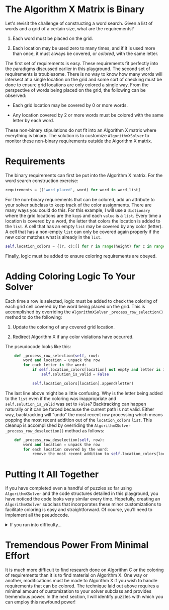 # The Algorithm X Matrix is Binary

Let's revisit the challenge of constructing a word search. Given a list of words and a grid of a certain size, what are the requirements?

1. Each word must be placed on the grid.

1. Each location may be used zero to many times, and if it is used more than once, it must always be covered, or _colored_, with the same letter.

The first set of requirements is easy. These requirements fit perfectly into the paradigms discussed earlier in this playground. The second set of requirements is troublesome. There is no way to know how many words will intersect at a single location on the grid and some sort of checking must be done to ensure grid locations are only colored a single way. From the perspective of words being placed on the grid, the following can be observed:

* Each grid location may be covered by 0 or more words.

* Any location covered by 2 or more words must be colored with the same letter by each word.

These non-binary stipulations do not fit into an Algorithm X matrix where everything is binary. The solution is to customize `AlgorithmXSolver` to monitor these non-binary requirements outside the Algorithm X matrix.

# Requirements

The binary requirements can first be put into the Algorithm X matrix. For the word search construction exercise:

```python
requirements = [('word placed', word) for word in word_list]
```

For the non-binary requirements that can be colored, add an attribute to your solver subclass to keep track of the color assignments. There are many ways you could do this. For this example, I will use a `dictionary` where the grid locations are the `key`s and each `value` is a `list`. Every time a location is covered by a word, the letter that colors the location is added to the `list`. A cell that has an empty `list` may be covered by any color (letter). A cell that has a non-empty `list` can only be covered again properly if the new color matches what is already in the `list`.

```python
self.location_colors = {(r, c):[] for r in range(height) for c in range(width)}
```

Finally, logic must be added to ensure coloring requirements are obeyed.

# Adding Coloring Logic To Your Solver

Each time a row is selected, logic must be added to check the coloring of each grid cell covered by the word being placed on the grid. This is accomplished by overriding the `AlgorithmXSolver` `_process_row_selection()` method to do the following:

1. Update the coloring of any covered grid location.

1. Redirect Algorithm X if any color violations have occurred.

The pseudocode looks like this:

```python
    def _process_row_selection(self, row):
        word and location = unpack the row
        for each letter in the word:
            if self.location_colors[location] not empty and letter is inappropriate:
                self.solution_is_valid = False

            self.location_colors[location].append(letter)
```

The last line above might be a little confusing. Why is the letter being added to the `list` even if the coloring was inappropriate and `self.solution_is_valid` was set to `False`? Backtracking can happen naturally or it can be forced because the current path is not valid. Either way, backtracking will "undo" the most recent row processing which means popping the most recent addition out of the `location_colors` `list`. This cleanup is accomplished by overriding the `AlgorithmXSolver` `_process_row_deselection()` method as follows:

```python
    def _process_row_deselection(self, row):
        word and location = unpack the row
        for each location covered by the word:
            remove the most recent addition to self.location_colors[location]
```
# Putting It All Together

If you have completed even a handful of puzzles so far using `AlgorithmXSolver` and the code structures detailed in this playground, you have noticed the code looks very similar every time. Hopefully, creating an `AlgorithmXSolver` subclass that incorporates these minor customizations to facilitate coloring is easy and straightforward. Of course, you’ll need to implement all the pseudocode. 

<details>
<summary>If you run into difficulty…</summary>

<BR>

…the next section on all-or-none sets of events contains a [detailed implementation with coloring](all-or-none-with-colors) that might help get you past any roadblocks.

</details>


# Tremendous Power From Minimal Effort

It is much more difficult to find research done on Algorithm C or the coloring of requirements than it is to find material on Algorithm X. One way or another, modifications must be made to Algorithm X if you wish to handle requirements that can be colored. The technique laid out above requires a minimal amount of customization to your solver subclass and provides tremendous power. In the next section, I will identify puzzles with which you can employ this newfound power!
